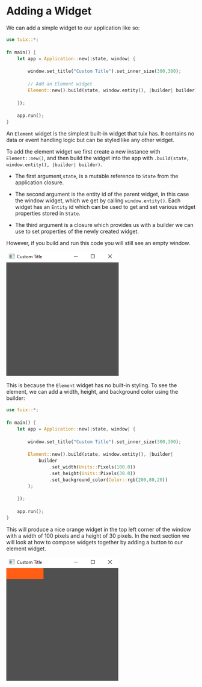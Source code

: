 # Adding a Widget

We can add a simple widget to our application like so:

```rs
use tuix::*;

fn main() {
    let app = Application::new(|state, window| {
        
        window.set_title("Custom Title").set_inner_size(300,300);

        // Add an Element widget
        Element::new().build(state, window.entity(), |builder| builder);

    });

    app.run();
}
```
An `Element` widget is the simplest built-in widget that tuix has. It contains no data or event handling logic but can be styled like any other widget.

To add the element widget we first create a new instance with `Element::new()`, and then build the widget into the app with `.build(state, window.entity(), |builder| builder)`. 

- The first argument,`state`, is a mutable reference to `State` from the application closure. 

- The second argument is the entity id of the parent widget, in this case the window widget, which we get by calling `window.entity()`. Each widget has an `Entity` id which can be used to get and set various widget properties stored in `State`.

- The third argument is a closure which provides us with a builder we can use to set properties of the newly created widget.

However, if you build and run this code you will still see an empty window.

![adding_widgets_01](../images/adding_widgets_01.png)

This is because the `Element` widget has no built-in styling. To see the element, we can add a width, height, and background color using the builder:

```rs
use tuix::*;

fn main() {
    let app = Application::new(|state, window| {
        
        window.set_title("Custom Title").set_inner_size(300,300);

        Element::new().build(state, window.entity(), |builder| 
            builder
                .set_width(Units::Pixels(100.0))
                .set_height(Units::Pixels(30.0))
                .set_background_color(Color::rgb(200,80,20))
        );

    });

    app.run();
}
```

This will produce a nice orange widget in the top left corner of the window with a width of 100 pixels and a height of 30 pixels. In the next section we will look at how to compose widgets together by adding a button to our element widget.

![adding_widgets_02](../images/adding_widgets_02.png)